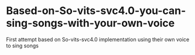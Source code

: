 # Based-on-So-vits-svc4.0-you-can-sing-songs-with-your-own-voice
First attempt based on So-vits-svc4.0 implementation using their own voice to sing songs
